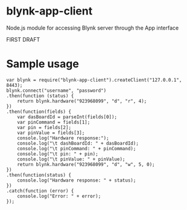 # blynk-app-client
Node.js module for accessing Blynk server through the App interface

FIRST DRAFT

# Sample usage

	var blynk = require("blynk-app-client").createClient("127.0.0.1", 8443);
	blynk.connect("username", "password")
	.then(function (status) {
		return blynk.hardware("923968099", "d", "r", 4);
	})
	.then(function(fields) {
		var dasBoardId = parseInt(fields[0]);
		var pinCommand = fields[1];
		var pin = fields[2];
		var pinValue = fields[3];
		console.log("Hardware response:");
		console.log("\t dashBoardId: " + dasBoardId);
		console.log("\t pinCommand: " + pinCommand);
		console.log("\t pin: " + pin);
		console.log("\t pinValue: " + pinValue);
		return blynk.hardware("923968099", "d", "w", 5, 0);
	})
	.then(function(status) {
		console.log("Hardware response: " + status);
	})
	.catch(function (error) {
		console.log("Error: " + error);
	});


